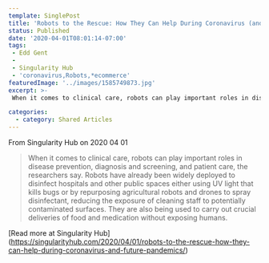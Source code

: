 ```yaml
---
template: SinglePost
title: 'Robots to the Rescue: How They Can Help During Coronavirus (and Future Pandemics)'
status: Published
date: '2020-04-01T08:01:14-07:00'
tags:
 - Edd Gent
 -
 - Singularity Hub
 - 'coronavirus,Robots,*ecommerce'
featuredImage: '../images/1585749873.jpg'
excerpt: >-
 When it comes to clinical care, robots can play important roles in disease prevention, diagnosis and screening, and patient care, the researchers say. Robots have already been widely deployed to disinfect hospitals and other public spaces either using UV light that kills bugs or by repurposing agricultural robots and drones to spray disinfectant, reducing the exposure of cleaning staff to potentially contaminated surfaces. They are also being used to carry out crucial deliveries of food and medication without exposing humans.

categories:
  - category: Shared Articles
---
```



From Singularity Hub on 2020 04 01
> When it comes to clinical care, robots can play important roles in disease prevention, diagnosis and screening, and patient care, the researchers say. Robots have already been widely deployed to disinfect hospitals and other public spaces either using UV light that kills bugs or by repurposing agricultural robots and drones to spray disinfectant, reducing the exposure of cleaning staff to potentially contaminated surfaces. They are also being used to carry out crucial deliveries of food and medication without exposing humans.


[Read more at Singularity Hub] (https://singularityhub.com/2020/04/01/robots-to-the-rescue-how-they-can-help-during-coronavirus-and-future-pandemics/)
